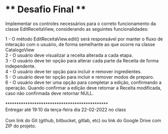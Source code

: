 # ** Desafio Final **
Implementar os controles necessários para o correto funcionamento da classe EditReceitaView, considerando as seguintes funcionalidades:

1 - O método EditReceitaView.edit() será responsável por manter o fluxo de interação com o usuário, de forma semelhante ao que ocorre na classe CatalogoView<br>
2 - O usuário deve visualizar a receita alterada a cada etapa.<br>
3 - O usuário deve ter opção para alterar cada parte da Receita de forma independente.<br>
4 - O usuário deve ter opção para incluir e remover ingredientes.<br>
5 - O usuário deve ter opção para incluir e remover modos de preparo.<br>
6 - O usuário deve ter uma opção para completar a edição, confirmando a operação. Quando confirmar a edição deve retornar a Receita modificada, caso não confirmada deve retornar NULL.<br><br>
**********************************************<br>
Entregar até 19:10 da terça-feira dia 22-02-2022 no class<br><br>
Com link do Git (github, bitbucket, gitlab, etc) ou link do Google Drive com ZIP do projeto.
